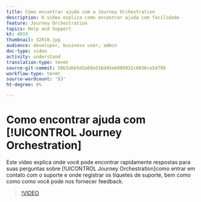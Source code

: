```yaml
---
title: Como encontrar ajuda com a Journey Orchestration
description: O vídeo explica como encontrar ajuda com facilidade
feature: Journey Orchestration
topics: Help and Support
kt: 4019
thumbnail: 32010.jpg
audience: developer, business user, admin
doc-type: video
activity: understand
translation-type: tm+mt
source-git-commit: 56b3abb5d3a69a516d45eb889932c6036ce54798
workflow-type: tm+mt
source-wordcount: '53'
ht-degree: 0%

---
```



# Como encontrar ajuda com [!UICONTROL Journey Orchestration]

Este vídeo explica onde você pode encontrar rapidamente respostas para suas perguntas sobre [!UICONTROL Journey Orchestration]como entrar em contato com o suporte e onde registrar os tíquetes de suporte, bem como como como você pode nos fornecer feedback.

>[!VIDEO](https://video.tv.adobe.com/v/32010?quality=12)
